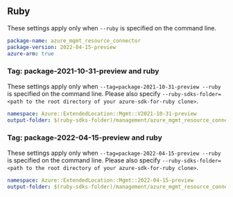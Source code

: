 ## Ruby

These settings apply only when `--ruby` is specified on the command line.

```yaml
package-name: azure_mgmt_resource_connector
package-version: 2022-04-15-preview
azure-arm: true
```

### Tag: package-2021-10-31-preview and ruby

These settings apply only when `--tag=package-2021-10-31-preview --ruby` is specified on the command line.
Please also specify `--ruby-sdks-folder=<path to the root directory of your azure-sdk-for-ruby clone>`.

```yaml $(tag) == 'package-2021-10-31-preview' && $(ruby)
namespace: Azure::ExtendedLocation::Mgmt::V2021-10-31-preview
output-folder: $(ruby-sdks-folder)/management/azure_mgmt_resource_connector/lib
```

### Tag: package-2022-04-15-preview and ruby

These settings apply only when `--tag=package-2022-04-15-preview --ruby` is specified on the command line.
Please also specify `--ruby-sdks-folder=<path to the root directory of your azure-sdk-for-ruby clone>`.

```yaml $(tag) == 'package-2022-04-15-preview' && $(ruby)
namespace: Azure::ExtendedLocation::Mgmt::2022-04-15-preview
output-folder: $(ruby-sdks-folder)/management/azure_mgmt_resource_connector/lib
```
